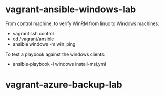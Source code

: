 # vagrant-ansible-windows-lab

From control machine, to verify WinRM from linux to Windows machines:

 * vagrant ssh control
 * cd /vagrant/ansible
 * ansible windows -m win_ping

To test a playbook against the windows clients:

 *   ansible-playbook -l windows install-msi.yml
# vagrant-azure-backup-lab
